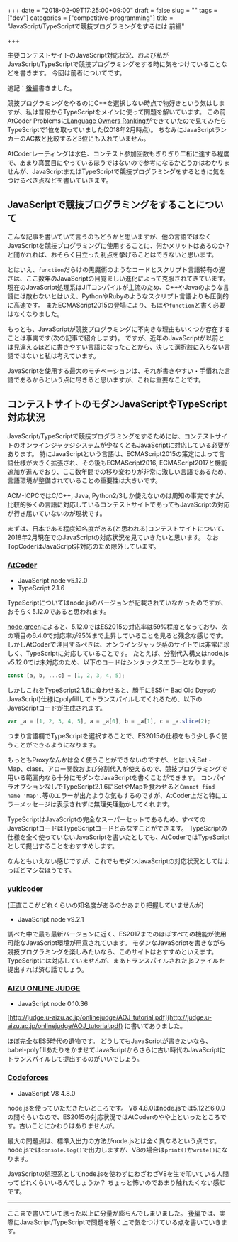 +++
date = "2018-02-09T17:25:00+09:00"
draft = false
slug = ""
tags = ["dev"]
categories = ["competitive-programming"]
title = "JavaScript/TypeScriptで競技プログラミングをするには 前編"

+++

主要コンテストサイトのJavaScript対応状況、および私がJavaScript/TypeScriptで競技プログラミングをする時に気をつけていることなどを書きます。
今回は前者についてです。

<!--more-->

追記：[後編](/2018/02/09/competitive-programming-using-js-and-ts-02/)書きました。

競技プログラミングをやるのにC++を選択しない時点で物好きという気はしますが、私は普段からTypeScriptをメインに使って問題を解いています。
この前AtCoder Problemsに[Language Owners Ranking](http://kenkoooo.com/atcoder/?kind=lang)ができていたので見てみたらTypeScriptで1位を取っていました(2018年2月時点)。
ちなみにJavaScriptランカーのAC数と比較すると3位にも入れていません。

AtCoderレーティングは水色、コンテスト参加回数もぎりぎり二桁に達する程度で、あまり真面目にやっているほうではないので参考になるかどうかはわかりませんが、JavaScriptまたはTypeScriptで競技プログラミングをするときに気をつけるべき点などを書いていきます。

## JavaScriptで競技プログラミングをすることについて
こんな記事を書いていて言うのもどうかと思いますが、他の言語ではなくJavaScriptを競技プログラミングに使用することに、何かメリットはあるのか？と聞かれれば、おそらく目立った利点を挙げることはできないと思います。

とはいえ、`function`だらけの黒魔術のようなコードとスクリプト言語特有の遅さは、ここ数年のJavaScriptの目覚ましい進化によって克服されてきています。
現在のJavaScript処理系はJITコンパイルが主流のため、C++やJavaのような言語には敵わないとはいえ、PythonやRubyのようなスクリプト言語よりも圧倒的に高速です。
またECMAScript2015の登場により、もはや`function`と書く必要はなくなりました。

もっとも、JavaScriptが競技プログラミングに不向きな理由もいくつか存在することは事実です(次の記事で紹介します)。
ですが、近年のJavaScriptが以前とは見違えるほどに書きやすい言語になったことから、決して選択肢に入らない言語ではないと私は考えています。

JavaScriptを使用する最大のモチベーションは、それが書きやすい・手慣れた言語であるからという点に尽きると思いますが、これは重要なことです。

## コンテストサイトのモダンJavaScriptやTypeScript対応状況
JavaScript/TypeScriptで競技プログラミングをするためには、コンテストサイトのオンラインジャッジシステムが少なくともJavaScriptに対応している必要があります。
特にJavaScriptという言語は、ECMAScript2015の策定によって言語仕様が大きく拡張され、その後もECMAScript2016, ECMAScript2017と機能追加が進んでおり、ここ数年間での移り変わりが非常に激しい言語であるため、言語環境が整備されていることの重要性は大きいです。

ACM-ICPCではC/C++, Java, Python2/3しか使えないのは周知の事実ですが、比較的多くの言語に対応しているコンテストサイトであってもJavaScriptの対応が行き届いていないのが現状です。

まずは、日本である程度知名度がある(と思われる)コンテストサイトについて、2018年2月現在でのJavaScriptの対応状況を見ていきたいと思います。
なおTopCoderはJavaScript非対応のため除外しています。

### [AtCoder](http://atcoder.jp/)
* JavaScript node v5.12.0
* TypeScript 2.1.6

TypeScriptについてはnode.jsのバージョンが記載されていなかったのですが、おそらく5.12.0であると思われます。

[node.green](http://node.green)によると、5.12.0ではES2015の対応率は59%程度となっており、次の項目の6.4.0で対応率が95%まで上昇していることを見ると残念な感じです。
しかしAtCoderで注目するべきは、オンラインジャッジ系のサイトでは非常に珍しく、TypeScriptに対応していることです。
たとえば、分割代入構文はnode.js v5.12.0では未対応のため、以下のコードはシンタックスエラーとなります。
```javascript
const [a, b, ...c] = [1, 2, 3, 4, 5];
```
しかしこれをTypeScript2.1.6に食わせると、勝手にES5(= Bad Old DaysのJavaScript)仕様にpolyfillしてトランスパイルしてくれるため、以下のJavaScriptコードが生成されます。
```javascript
var _a = [1, 2, 3, 4, 5], a = _a[0], b = _a[1], c = _a.slice(2);
```
つまり言語欄でTypeScriptを選択することで、ES2015の仕様をもう少し多く使うことができるようになります。

もっともProxyなんかは全く使うことができないのですが、とはいえSet・Map、class、アロー関数および分割代入が使えるので、競技プログラミングで用いる範囲内なら十分にモダンなJavaScriptを書くことができます。
コンパイラオプションなしでTypeScript2.1.6にSetやMapを食わせると`Cannot find name 'Map'.`等のエラーが出たような気もするのですが、AtCoder上だと特にエラーメッセージは表示されずに無理矢理動かしてくれます。

TypeScriptはJavaScriptの完全なスーパーセットであるため、すべてのJavaScriptコードはTypeScriptコードとみなすことができます。
TypeScriptの仕様を全く使っていないJavaScriptを書いたとしても、AtCoderではTypeScriptとして提出することをおすすめします。

なんともいえない感じですが、これでもモダンJavaScriptの対応状況としてはよっぽどマシなほうです。

### [yukicoder](https://yukicoder.me/)
(正直ここがどれくらいの知名度があるのかあまり把握していませんが)

* JavaScript node v9.2.1

調べた中で最も最新バージョンに近く、ES2017までのほぼすべての機能が使用可能なJavaScript環境が用意されています。
モダンなJavaScriptを書きながら競技プログラミングを楽しみたいなら、このサイトはおすすめといえます。
TypeScriptには対応していませんが、まあトランスパイルされた.jsファイルを提出すれば済む話でしょう。

### [AIZU ONLINE JUDGE](http://judge.u-aizu.ac.jp/onlinejudge/)
* JavaScript node 0.10.36

[http://judge.u-aizu.ac.jp/onlinejudge/AOJ_tutorial.pdf](http://judge.u-aizu.ac.jp/onlinejudge/AOJ_tutorial.pdf) に書いてありました。

ほぼ完全なES5時代の遺物です。
どうしてもJavaScriptが書きたいなら、babel-polyfillあたりをかませてJavaScriptからさらに古い時代のJavaScriptにトランスパイルして提出するのがいいでしょう。

### [Codeforces](http://codeforces.com/)
* JavaScript V8 4.8.0

node.jsを使っていただきたいところです。
V8 4.8.0はnode.jsでは5.12と6.0.0の間ぐらいなので、ES2015の対応状況ではAtCoderのやや上といったところです。古いことにかわりはありませんが。

最大の問題点は、標準入出力の方法がnode.jsとは全く異なるという点です。
node.jsでは`console.log()`で出力しますが、V8の場合は`print()`か`write()`になります。

JavaScriptの処理系としてnode.jsを使わずにわざわざV8を生で叩いている人間ってどれくらいいるんでしょうか？
ちょっと怖いのであまり触れたくない感じです。

---

ここまで書いていて思った以上に分量が膨らんでしまいました。
[後編](/2018/02/09/competitive-programming-using-js-and-ts-02/)では、実際にJavaScript/TypeScriptで問題を解く上で気をつけている点を書いていきます。

